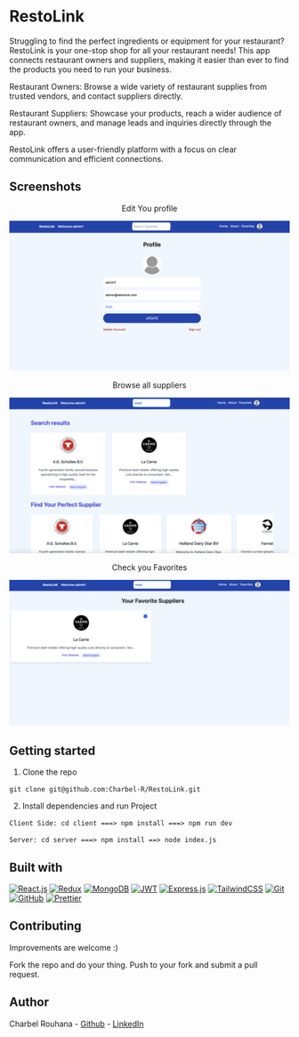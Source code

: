 # RestoLink

Struggling to find the perfect ingredients or equipment for your restaurant? RestoLink is your one-stop shop for all your restaurant needs! This app connects restaurant owners and suppliers, making it easier than ever to find the products you need to run your business.

Restaurant Owners: Browse a wide variety of restaurant supplies from trusted vendors, and contact suppliers directly.

Restaurant Suppliers: Showcase your products, reach a wider audience of restaurant owners, and manage leads and inquiries directly through the app.

RestoLink offers a user-friendly platform with a focus on clear communication and efficient connections.

## Screenshots

<div align="center">
  <p>Edit You profile</p>
  <img src="images/profile.png" />
  <p>Browse all suppliers</p>
  <img src="images/search.png" />
  <p>Check you Favorites</p>
  <img src="images/favorites.png" />
</div>


## Getting started

1. Clone the repo
```
git clone git@github.com:Charbel-R/RestoLink.git
```
2. Install dependencies and run Project
```
Client Side: cd client ===> npm install ===> npm run dev
```
```
Server: cd server ===> npm install ==> node index.js
```



## Built with
 [![React.js][React.js]][React-url]
 [![Redux][Redux]][Redux-url]
 [![MongoDB][Mongo-Db]][Mongo-Db-url]
 [![JWT][JWT]][JWT]
 [![Express.js][Express.js]][Express.js]
 [![TailwindCSS][TailwindCSS]][TailwindCSS-url]
 [![Git][Git]][Git-url]
 [![GitHub][GitHub]][GitHub-url]
 [![Prettier][Prettier]][Prettier-url]



## Contributing

Improvements are welcome :)

Fork the repo and do your thing. Push to your fork and submit a pull request.


## Author

Charbel Rouhana - [Github](https://github.com/Charbel-r) - [LinkedIn](https://www.linkedin.com/in/charbel-rouhana-0b6311135/)




[React.js]: https://img.shields.io/badge/React-20232A?style=for-the-badge&logo=react&logoColor=61DAFB
[React-url]: https://reactjs.org/

[Prettier]: https://img.shields.io/badge/prettier-1A2C34?style=for-the-badge&logo=prettier&logoColor=F7BA3E
[Prettier-url]: https://prettier.io/

[Git-url]: https://git-scm.com/
[Git]: https://img.shields.io/badge/GIT-E44C30?style=for-the-badge&logo=git&logoColor=white

[GitHub-url]: https://github.com/
[GitHub]: https://img.shields.io/badge/GitHub-100000?style=for-the-badge&logo=github&logoColor=white

[JWT]: https://img.shields.io/badge/JWT-black?style=for-the-badge&logo=JSON%20web%20tokens
[JWT-url]: https://jwt.io/introduction

[Redux]: https://img.shields.io/badge/redux-%23593D88?style=for-the-badge&logo=redux&logoColor=white
[Redux-url]: https://redux-toolkit.js.org/

[Mongo-Db]: https://img.shields.io/badge/MongoDB-%234ea94b.svg?style=for-the-badge&logo=mongodb&logoColor=white
[Mongo-Db-url]: https://www.mongodb.com/docs/atlas/getting-started/

[TailwindCSS]: https://img.shields.io/badge/tailwindcss-%2338B2AC.svg?style=for-the-badge&logo=tailwind-css&logoColor=white
[TailwindCSS-url]: https://tailwindcss.com/docs/installation

[Express.js]: https://img.shields.io/badge/express.js-%23404d59.svg?style=for-the-badge&logo=express&logoColor=%2361DAFB
[Express.js-url]: https://expressjs.com/en/starter/installing.html
